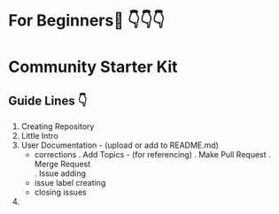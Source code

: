 # For Beginners:baby: :point_down::point_down::point_down:
# Community Starter Kit
## Guide Lines :point_down:
1. Creating Repository 
2. Little Intro
3. User Documentation - (upload or add to   README.md)
      * corrections
. Add Topics - (for referencing)
. Make Pull Request
. Merge Request  
. Issue adding  
    *  issue label creating
    *  closing issues
7. 
 


          
